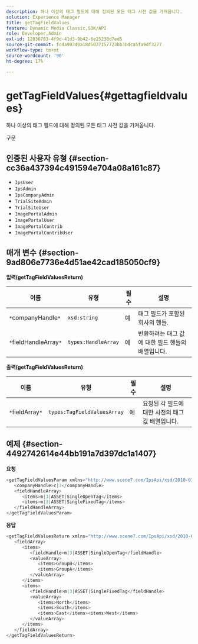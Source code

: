 ```yaml
---
description: 하나 이상의 태그 필드에 대해 정의된 모든 태그 사전 값을 가져옵니다.
solution: Experience Manager
title: getTagFieldValues
feature: Dynamic Media Classic,SDK/API
role: Developer,Admin
exl-id: 12836783-4f9d-41d3-9b42-6e25238d7ed5
source-git-commit: fcda99340a18d5037157723bb3bdca5fa9df3277
workflow-type: tm+mt
source-wordcount: '90'
ht-degree: 17%

---
```


# getTagFieldValues{#gettagfieldvalues}

하나 이상의 태그 필드에 대해 정의된 모든 태그 사전 값을 가져옵니다.

구문

## 인증된 사용자 유형 {#section-cc36a437394c491594e704a08a161c87}

* `IpsUser`
* `IpsAdmin`
* `IpsCompanyAdmin`
* `TrialSiteAdmin`
* `TrialSiteUser`
* `ImagePortalAdmin`
* `ImagePortalUser`
* `ImagePortalContrib`
* `ImagePortalContribUser`

## 매개 변수 {#section-9ad806e7736e4d51ae42cad185050cf9}

**입력(getTagFieldValuesReturn)**

| 이름 | 유형 | 필수 | 설명 |
|---|---|---|---|
| `*`companyHandle`*` | `xsd:string` | 예 | 태그 필드가 포함된 회사의 핸들. |
| `*`fieldHandleArray`*` | `types:HandleArray` | 예 | 반환하려는 태그 값에 대한 필드 핸들의 배열입니다. |

**출력(getTagFieldValuesReturn)**

| 이름 | 유형 | 필수 | 설명 |
|---|---|---|---|
| `*`fieldArray`*` | `types:TagFieldValuesArray` | 예 | 요청된 각 필드에 대한 사전의 태그 값 배열입니다. |

## 예제 {#section-4492742614e44bb191a7d397dc1a1407}

**요청**

```java
<getTagFieldValuesParam xmlns="http://www.scene7.com/IpsApi/xsd/2010-01-31">
   <companyHandle>c|3</companyHandle>
   <fieldHandleArray>
      <items>m|3|ASSET|SingleOpenTag</items>
      <items>m|3|ASSET|SingleFixedTag</items>
   </fieldHandleArray>
</getTagFieldValuesParam>
```

**응답**

```java
<getTagFieldValuesReturn xmlns="http://www.scene7.com/IpsApi/xsd/2010-01-31">
   <fieldArray>
      <items>
         <fieldHandle>m|3|ASSET|SingleOpenTag</fieldHandle>
         <valueArray>
            <items>GroupB</items>
            <items>GroupA</items>
         </valueArray>
      </items>
      <items>
         <fieldHandle>m|3|ASSET|SingleFixedTag</fieldHandle>
         <valueArray>
            <items>North</items>
            <items>South</items>
            <items>East</items><items>West</items>
         </valueArray>
      </items>
   </fieldArray>
</getTagFieldValuesReturn>
```
